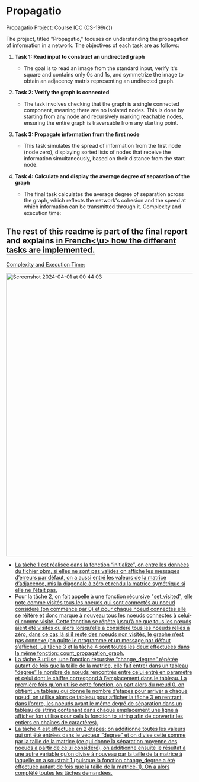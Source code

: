 # Propagatio
Propagatio Project: Course ICC (CS-199(c))

The project, titled "Propagatio," focuses on understanding the propagation of information in a network. The objectives of each task are as follows:

1. **Task 1: Read input to construct an undirected graph**
   - The goal is to read an image from the standard input, verify it's square and contains only 0s and 1s, and symmetrize the image to obtain an adjacency matrix representing an undirected graph.

2. **Task 2: Verify the graph is connected**
   - The task involves checking that the graph is a single connected component, meaning there are no isolated nodes. This is done by starting from any node and recursively marking reachable nodes, ensuring the entire graph is traversable from any starting point.

3. **Task 3: Propagate information from the first node**
   - This task simulates the spread of information from the first node (node zero), displaying sorted lists of nodes that receive the information simultaneously, based on their distance from the start node.

4. **Task 4: Calculate and display the average degree of separation of the graph**
   - The final task calculates the average degree of separation across the graph, which reflects the network's cohesion and the speed at which information can be transmitted through it.
Complexity and execution time:

## The rest of this readme is part of the final report and explains <u>in French<\u> how the different tasks are implemented.

Complexity and Execution Time:

<img width="764" alt="Screenshot 2024-04-01 at 00 44 03" src="https://github.com/mehdi533/Propagatio/assets/113531778/a567c588-98a8-42d9-9bcf-7cd3bce8ae96">


* La tâche 1 est réalisée dans la fonction “initialize”, on entre les données du fichier pbm, si elles ne sont pas valides on affiche les messages d’erreurs par défaut, on a aussi entré les valeurs de la matrice d’adjacence, mis la diagonale à zéro et rendu la matrice symétrique si elle ne l’était pas. 
* Pour la tâche 2, on fait appelle à une fonction récursive "set_visited", elle note comme visités tous les noeuds qui sont connectés au noeud considéré (on commence par 0) et pour chaque noeud connectés elle se réitère et donc marque à nouveau tous les noeuds connectés à celui-ci comme visité. Cette fonction se répète jusqu’à ce que tous les nœuds aient été visités ou alors lorsqu’elle a considéré tous les noeuds reliés à zéro, dans ce cas là si il reste des noeuds non visités, le graphe n’est pas connexe (on quitte le programme et un message par défaut s’affiche). La tâche 3 et la tâche 4 sont toutes les deux effectuées dans la même fonction: count_propagation_graph. 
* La tâche 3 utilise, une fonction récursive “change_degree” répétée autant de fois que la taille de la matrice, elle fait entrer dans un tableau “degree” le nombre de nœuds rencontrés entre celui entré en paramètre et celui dont le chiffre correspond à l’emplacement dans le tableau. La première fois qu’on utilise cette fonction, on part alors du nœud 0, on obtient un tableau qui donne le nombre d’étapes pour arriver à chaque nœud, on utilise alors ce tableau pour afficher la tâche 3 en rentrant, dans l’ordre, les noeuds ayant le même degré de séparation dans un tableau de string contenant dans chaque emplacement une ligne à afficher (on utilise pour cela la fonction to_string afin de convertir les entiers en chaînes de caractères). 
* La tâche 4 est effectuée en 2 étapes: on additionne toutes les valeurs qui ont été entrées dans le vecteur “degree” et on divise cette somme par la taille de la matrice (ce qui donne la séparation moyenne des noeuds à partir de celui considéré), on additionne ensuite le résultat à une autre variable qu’on divise à nouveau par la taille de la matrice à laquelle on a soustrait 1 (puisque la fonction change_degree a été effectuée autant de fois que la taille de la matrice-1). On a alors complété toutes les tâches demandées.
